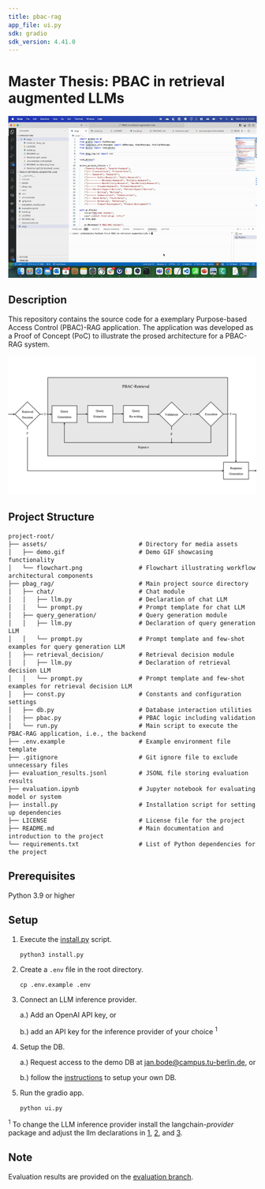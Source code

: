 ```yaml
---
title: pbac-rag
app_file: ui.py
sdk: gradio
sdk_version: 4.41.0
---
```

# Master Thesis: PBAC in retrieval augmented LLMs

![Demo Video](assets/demo.gif)

## Description
This repository contains the source code for a exemplary Purpose-based Access Control (PBAC)-RAG application. 
The application was developed as a Proof of Concept (PoC) to illustrate the prosed architecture for a PBAC-RAG system.  

![Flow Chart](assets/flowchart.png)


## Project Structure
```plaintext
project-root/
├── assets/                          # Directory for media assets
│   ├── demo.gif                     # Demo GIF showcasing functionality
│   └── flowchart.png                # Flowchart illustrating workflow architectural components
├── pbag_rag/                        # Main project source directory
│   ├── chat/                        # Chat module
│   │   ├── llm.py                   # Declaration of chat LLM
│   │   └── prompt.py                # Prompt template for chat LLM
│   ├── query_generation/            # Query generation module
│   │   ├── llm.py                   # Declaration of query generation LLM
│   │   └── prompt.py                # Prompt template and few-shot examples for query generation LLM 
│   ├── retrieval_decision/          # Retrieval decision module
│   │   ├── llm.py                   # Declaration of retrieval decision LLM
│   │   └── prompt.py                # Prompt template and few-shot examples for retrieval decision LLM
│   ├── const.py                     # Constants and configuration settings
│   ├── db.py                        # Database interaction utilities
│   ├── pbac.py                      # PBAC logic including validation
│   └── run.py                       # Main script to execute the PBAC-RAG application, i.e., the backend
├── .env.example                     # Example environment file template
├── .gitignore                       # Git ignore file to exclude unnecessary files
├── evaluation_results.jsonl         # JSONL file storing evaluation results
├── evaluation.ipynb                 # Jupyter notebook for evaluating model or system
├── install.py                       # Installation script for setting up dependencies
├── LICENSE                          # License file for the project
├── README.md                        # Main documentation and introduction to the project
└── requirements.txt                 # List of Python dependencies for the project
```


## Prerequisites

Python 3.9 or higher

## Setup
1. Execute the [install.py](install.py) script.

    ```bash
    python3 install.py
    ```
2. Create a ```.env``` file in the root directory.

    ```
    cp .env.example .env
    ```

3. Connect an LLM inference provider.

    a.) Add an OpenAI API key, or

    b.) add an API key for the inference provider of your choice $^{1}$

4. Setup the DB.

    a.) Request access to the demo DB at [jan.bode@campus.tu-berlin.de](jan.bode@campus.tu-berlin.de), or

    b.) follow the [instructions](https://github.com/bodejan/california-imr-pii) to setup your own DB.

5. Run the gradio app.

    ```
    python ui.py
    ```

$^1$ To change the LLM inference provider install the langchain-*provider* package and adjust the llm declarations in [1](pbag_rag/query_generation/llm.py#78), [2](pbag_rag/retrieval_decision/llm.py#L62), and [3](pbag_rag/chat/llm.py#52).

## Note

Evaluation results are provided on the [evaluation branch](https://github.com/bodejan/pbac-rag/tree/evaluation).